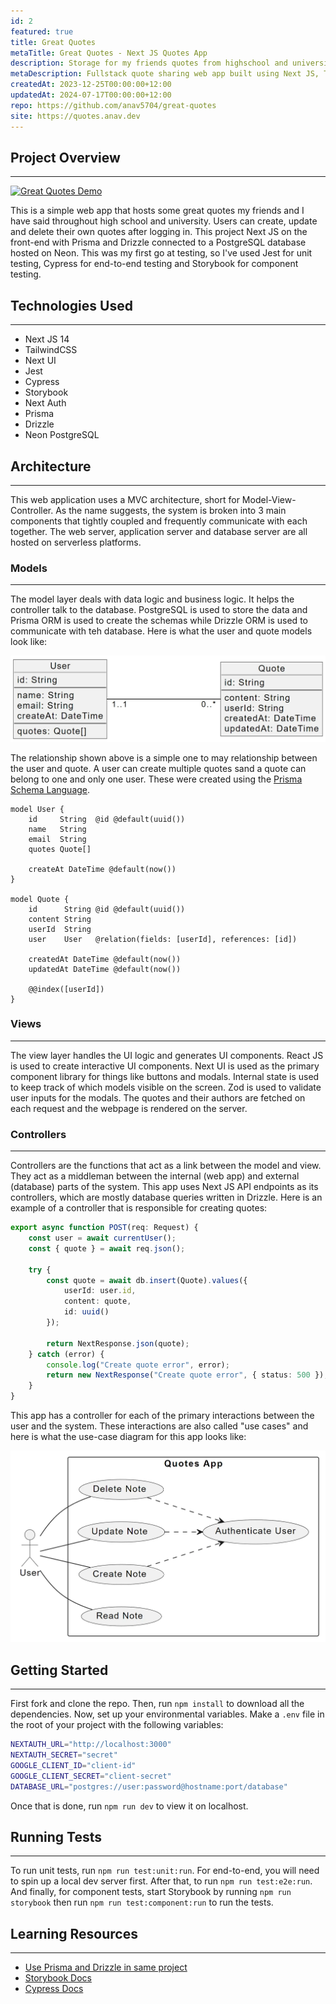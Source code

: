 ```yaml
---
id: 2
featured: true
title: Great Quotes
metaTitle: Great Quotes - Next JS Quotes App
description: Storage for my friends quotes from highschool and university.
metaDescription: Fullstack quote sharing web app built using Next JS, TailwindCSS, Prisma & Drizzle and Postgres (Neon) with the frontend and backend hosted on Vercel.
createdAt: 2023-12-25T00:00:00+12:00
updatedAt: 2024-07-17T00:00:00+12:00
repo: https://github.com/anav5704/great-quotes
site: https://quotes.anav.dev
---
```


## Project Overview

---

[![Great Quotes Demo](./images/great-quotes-demo.webp)](https://quotes.anav.dev)

This is a simple web app that hosts some great quotes my friends and I have said throughout high school and university. Users can create, update and delete their own quotes after logging in. This project Next JS on the front-end with Prisma and Drizzle connected to a PostgreSQL database hosted on Neon. This was my first go at testing, so I've used Jest for unit testing, Cypress for end-to-end testing and Storybook for component testing.

## Technologies Used

---

-   Next JS 14
-   TailwindCSS
-   Next UI
-   Jest
-   Cypress
-   Storybook
-   Next Auth
-   Prisma
-   Drizzle
-   Neon PostgreSQL

## Architecture

---

This web application uses a MVC architecture, short for Model-View-Controller. As the name suggests, the system is broken into 3 main components that tightly coupled and frequently communicate with each together. The web server, application server and database server are all hosted on serverless platforms.

### Models

---

The model layer deals with data logic and business logic. It helps the controller talk to the database. PostgreSQL is used to store the data and Prisma ORM is used to create the schemas while Drizzle ORM is used to communicate with teh database. Here is what the user and quote models look like:

![Class diagram](./images/great-quotes-class-diagram.webp)

The relationship shown above is a simple one to may relationship between the user and quote. A user can create multiple quotes sand a quote can belong to one and only one user. These were created using the [Prisma Schema Language](https://www.prisma.io/docs/orm/prisma-schema/overview).

```prisma
model User {
    id     String  @id @default(uuid())
    name   String
    email  String
    quotes Quote[]

    createAt DateTime @default(now())
}

model Quote {
    id      String @id @default(uuid())
    content String
    userId  String
    user    User   @relation(fields: [userId], references: [id])

    createdAt DateTime @default(now())
    updatedAt DateTime @default(now())

    @@index([userId])
}
```

### Views

---

The view layer handles the UI logic and generates UI components. React JS is used to create interactive UI components. Next UI is used as the primary component library for things like buttons and modals. Internal state is used to keep track of which models visible on the screen. Zod is used to validate user inputs for the modals. The quotes and their authors are fetched on each request and the webpage is rendered on the server.

### Controllers

---

Controllers are the functions that act as a link between the model and view. They act as a middleman between the internal (web app) and external (database) parts of the system. This app uses Next JS API endpoints as its controllers, which are mostly database queries written in Drizzle. Here is an example of a controller that is responsible for creating quotes:

```ts
export async function POST(req: Request) {
    const user = await currentUser();
    const { quote } = await req.json();

    try {
        const quote = await db.insert(Quote).values({
            userId: user.id,
            content: quote,
            id: uuid()
        });

        return NextResponse.json(quote);
    } catch (error) {
        console.log("Create quote error", error);
        return new NextResponse("Create quote error", { status: 500 });
    }
}
```

This app has a controller for each of the primary interactions between the user and the system. These interactions are also called "use cases" and here is what the use-case diagram for this app looks like:

![Use case diagram](./images/great-quotes-usecase-digram.webp)

## Getting Started

---

First fork and clone the repo. Then, run `npm install` to download all the dependencies. Now, set up your environmental variables. Make a `.env` file in the root of your project with the following variables:

```sh
NEXTAUTH_URL="http://localhost:3000"
NEXTAUTH_SECRET="secret"
GOOGLE_CLIENT_ID="client-id"
GOOGLE_CLIENT_SECRET="client-secret"
DATABASE_URL="postgres://user:password@hostname:port/database"
```

Once that is done, run `npm run dev` to view it on
localhost.

## Running Tests

---

To run unit tests, run `npm run test:unit:run`. For end-to-end, you will need to spin up a local dev server first. After that, to run `npm run test:e2e:run`. And finally, for component tests, start Storybook by running `npm run storybook` then run `npm run test:component:run` to run the tests.

## Learning Resources

---

-   [Use Prisma and Drizzle in same project](https://www.anav.dev/blogs/how-to-use-prisma-for-data-modeling-and-drizzle-for-queries)
-   [Storybook Docs](https://storybook.js.org)
-   [Cypress Docs](https://www.cypress.io)
